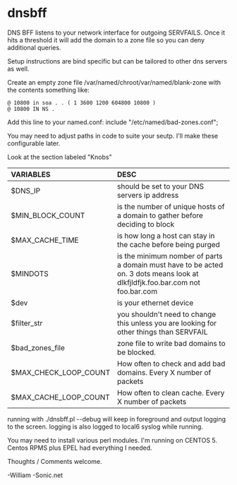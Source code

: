 dnsbff
======

DNS BFF listens to your network interface for outgoing SERVFAILS.
Once it hits a threshold it will add the domain to a zone file so you can deny additional queries.

Setup instructions are bind specific but can be tailored to other dns servers as well.

Create an empty zone file /var/named/chroot/var/named/blank-zone with the contents something like:
```
@ 10800 in soa . . ( 1 3600 1200 604800 10800 )
@ 10800 IN NS .
```

Add this line to your named.conf:
include "/etc/named/bad-zones.conf";

You may need to adjust paths in code to suite your seutp.
I'll make these configurable later.

Look at the section labeled "Knobs"

 VARIABLES             | DESC
 :---------------------| :-----------------------------------------------------------------------------
 $DNS_IP               | should be set to your DNS servers ip address
 $MIN_BLOCK_COUNT      | is the number of unique hosts of a domain to gather before deciding to block
 $MAX_CACHE_TIME       | is how long a host can stay in the cache before being purged
 $MINDOTS              | is the minimum nomber of parts a domain must have to be acted on. 3 dots means look at dlkfjldfjk.foo.bar.com not foo.bar.com
 $dev                  | is your ethernet device
 $filter_str           | you shouldn't need to change this unless you are looking for other things than SERVFAIL
 $bad_zones_file       | zone file to write bad domains to be blocked.
 $MAX_CHECK_LOOP_COUNT | How often to check and add bad domains. Every X number of packets
 $MAX_CACHE_LOOP_COUNT | How often to clean cache. Every X number of packets


running with ./dnsbff.pl --debug will keep in foreground and output logging to the screen.
logging is also logged to local6 syslog  while running.

You may need to install various perl modules. I'm running on CENTOS 5. Centos RPMS plus EPEL had everything I needed.

Thoughts / Comments welcome.

-William
-Sonic.net
